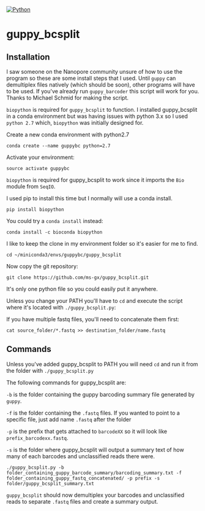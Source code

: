 [![Python](https://img.shields.io/badge/Python-3.5-green.svg?style=flat-square)](/)

guppy_bcsplit
===============

## Installation

I saw someone on the Nanopore community unsure of how to use the program so these are some install steps that I used. Until ```guppy``` can demultiplex files natively (which should be soon), other programs will have to be used. If you've already run ```guppy_barcoder``` this script will work for you. Thanks to Michael Schmid for making the script.


```biopython``` is required for ```guppy_bcsplit``` to function.  I installed guppy_bcsplit in a conda environment but was having issues with python 3.x so I used ```python 2.7``` which,   ```biopython``` was initially designed for.



Create a new conda environment with python2.7

```conda create --name guppybc python=2.7```



Activate your environment:

```source activate guppybc```



```biopython``` is required for guppy_bcsplit to work since it imports the ```Bio``` module from ```SeqIO```.

I used pip to install this time but I normally will use a conda install.

```pip install biopython```

You could try a ```conda install``` instead:

```conda install -c bioconda biopython```



I like to keep the clone in my environment folder so it's easier for me to find.

```cd ~/miniconda3/envs/guppybc/guppy_bcsplit```



Now copy the git repository:

```git clone https://github.com/ms-gx/guppy_bcsplit.git```

It's only one python file so you could easily put it anywhere.

Unless you change your PATH you'll have to ```cd``` and execute the script where it's located with ```./guppy_bcsplit.py```:


If you have multiple fastq files, you'll need to concatenate them first:

```cat source_folder/*.fastq >> destination_folder/name.fastq``` 


## Commands

Unless you've added guppy_bcsplit to PATH you will need ```cd``` and run it from the folder with ```./guppy_bcsplit.py```

The following commands for guppy_bcsplit are:



```-b``` is the folder containing the guppy barcoding summary file generated by ```guppy```.



```-f``` is the folder containing the ```.fastq``` files. If you wanted to point to a specific file, just add name ```.fastq``` after the folder



```-p``` is the prefix that gets attached to ```barcodeXX``` so it will look like ```prefix_barcodexx.fastq```.



```-s``` is the folder where guppy_bcsplit will output a summary text of how many of each barcodes and unclassified reads there were.



```./guppy_bcsplit.py -b folder_containing_guppy_barcode_summary/barcoding_summary.txt -f folder_containing_guppy_fastq_concatenated/ -p prefix -s folder/guppy_bcsplit_summary.txt```



```guppy_bcsplit``` should now demultiplex your barcodes and unclassified reads to separate ```.fastq``` files and create a summary output.
